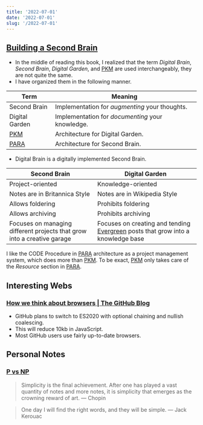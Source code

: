 ```yaml
---
title: '2022-07-01'
date: '2022-07-01'
slug: '/2022-07-01'
---
```


## [Building a Second Brain](../Readings/Building%20a%20Second%20Brain.md)

- In the middle of reading this book, I realized that the term _Digital Brain_, _Second Brain_, _Digital Garden_, and [PKM](../Interests/PKM.md) are used interchangeably, they are not quite the same.
- I have organized them in the following manner.

| Term                         | Meaning                                          |
| ---------------------------- | ------------------------------------------------ |
| Second Brain                 | Implementation for _augmenting_ your thoughts.   |
| Digital Garden               | Implementation for _documenting_ your knowledge. |
| [PKM](../Interests/PKM.md)   | Architecture for Digital Garden.                 |
| [PARA](../Interests/PARA.md) | Architecture for Second Brain.                   |

- Digital Brain is a digitally implemented Second Brain.

| Second Brain                                                            | Digital Garden                                                                                               |
| ----------------------------------------------------------------------- | ------------------------------------------------------------------------------------------------------------ |
| Project-oriented                                                        | Knowledge-oriented                                                                                           |
| Notes are in Britannica Style                                           | Notes are in Wikipedia Style                                                                                 |
| Allows foldering                                                        | Prohibits foldering                                                                                          |
| Allows archiving                                                        | Prohibits archiving                                                                                          |
| Focuses on managing different projects that grow into a creative garage | Focuses on creating and tending [Evergreen](../Interests/Evergreen.md) posts that grow into a knowledge base |

I like the CODE Procedure in [PARA](../Interests/PARA.md) architecture as a project management system, which does more than [PKM](../Interests/PKM.md). To be exact, [PKM](../Interests/PKM.md) only takes care of the _Resource_ section in [PARA](../Interests/PARA.md).

## Interesting Webs

### [How we think about browsers | The GitHub Blog](https://github.blog/2022-06-10-how-we-think-about-browsers/)

- GitHub plans to switch to ES2020 with optional chaining and nullish coalescing.
- This will reduce 10kb in JavaScript.
- Most GitHub users use fairly up-to-date browsers.

## Personal Notes

### [P vs NP](../Interests/P%20vs%20NP.md)

> Simplicity is the final achievement. After one has played a vast quantity of notes and more notes, it is simplicity that emerges as the crowning reward of art. — Chopin

> One day I will find the right words, and they will be simple. — Jack Kerouac
